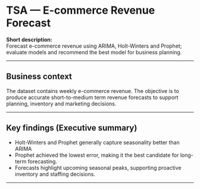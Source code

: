 # TSA — E-commerce Revenue Forecast

**Short description:**  
Forecast e-commerce revenue using ARIMA, Holt-Winters and Prophet; evaluate models and recommend the best model for business planning.

---

## Business context
The dataset contains weekly e-commerce revenue. The objective is to produce accurate short-to-medium term revenue forecasts to support planning, inventory and marketing decisions.

---

## Key findings (Executive summary)
- Holt-Winters and Prophet generally capture seasonality better than ARIMA
- Prophet achieved the lowest error, making it the best candidate for long-term forecasting.
- Forecasts highlight upcoming seasonal peaks, supporting proactive inventory and staffing decisions.

---


